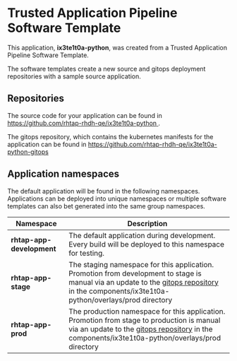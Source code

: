 # Trusted Application Pipeline Software Template

This application, **ix3te1t0a-python**, was created from a Trusted Application Pipeline Software Template.

The software templates create a new source and gitops deployment repositories with a sample source application. 

## Repositories

The source code for your application can be found in [https://github.com/rhtap-rhdh-qe/ix3te1t0a-python ](https://github.com/rhtap-rhdh-qe/ix3te1t0a-python ).
 
The gitops repository, which contains the kubernetes manifests for the application can be found in 
[https://github.com/rhtap-rhdh-qe/ix3te1t0a-python-gitops ](https://github.com/rhtap-rhdh-qe/ix3te1t0a-python-gitops ) 

## Application namespaces 

The default application will be found in the following namespaces. Applications can be deployed into unique namespaces or multiple software templates can also bet generated into the same group namespaces.  

|  Namespace   |  Description   |  
| -------- | -------- |   
| **rhtap-app-development** | The default application during development. Every build will be deployed to this namespace for testing. | 
| **rhtap-app-stage** | The staging namespace for this application. Promotion from development to stage is manual via an update to the [gitops repository](https://github.com/rhtap-rhdh-qe/ix3te1t0a-python-gitops ) in the components/ix3te1t0a-python/overlays/prod directory |  
| **rhtap-app-prod** | The production namespace for this application. Promotion from stage to production is manual via an update to the [gitops repository](https://github.com/rhtap-rhdh-qe/ix3te1t0a-python-gitops ) in the components/ix3te1t0a-python/overlays/prod directory | 
